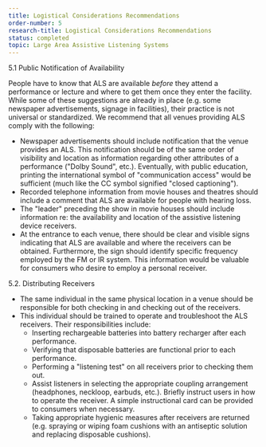 ```yaml
---
title: Logistical Considerations Recommendations
order-number: 5
research-title: Logistical Considerations Recommendations
status: completed
topic: Large Area Assistive Listening Systems 
---
```


5.1 Public Notification of Availability

People have to know that ALS are available *before* they attend a performance or lecture and where to get them once they enter the facility. While some of these suggestions are already in place (e.g. some newspaper advertisements, signage in facilities), their practice is not universal or standardized. We recommend that all venues providing ALS comply with the following:

-   Newspaper advertisements should include notification that the venue provides an ALS. This notification should be of the same order of visibility and location as information regarding other attributes of a performance ("Dolby Sound", etc.). Eventually, with public education, printing the international symbol of "communication access" would be sufficient (much like the CC symbol signified "closed captioning").
-   Recorded telephone information from movie houses and theatres should include a comment that ALS are available for people with hearing loss.
-   The "leader" preceding the show in movie houses should include information re: the availability and location of the assistive listening device receivers.
-   At the entrance to each venue, there should be clear and visible signs indicating that ALS are available and where the receivers can be obtained. Furthermore, the sign should identify specific frequency employed by the FM or IR system. This information would be valuable for consumers who desire to employ a personal receiver.

5.2. Distributing Receivers

-   The same individual in the same physical location in a venue should be responsible for both checking in and checking out of the receivers.
-   This individual should be trained to operate and troubleshoot the ALS receivers. Their responsibilities include:
    -   Inserting rechargeable batteries into battery recharger after each performance.
    -   Verifying that disposable batteries are functional prior to each performance.
    -   Performing a "listening test" on all receivers prior to checking them out.
    -   Assist listeners in selecting the appropriate coupling arrangement (headphones, neckloop, earbuds, etc.). Briefly instruct users in how to operate the receiver. A simple instructional card can be provided to consumers when necessary.
    -   Taking appropriate hygienic measures after receivers are returned (e.g. spraying or wiping foam cushions with an antiseptic solution and replacing disposable cushions).
